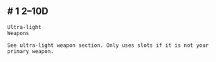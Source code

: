## # 1 2–10D

```
Ultra-light
Weapons
```

```
See ultra-light weapon section. Only uses slots if it is not your
primary weapon.
```
